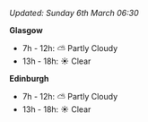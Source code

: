 *Updated: Sunday 6th March 06:30*

**Glasgow**

* 7h - 12h: :partly_sunny: Partly Cloudy
* 13h - 18h: :sunny: Clear

**Edinburgh**

* 7h - 12h: :partly_sunny: Partly Cloudy
* 13h - 18h: :sunny: Clear
